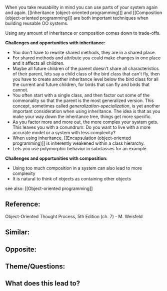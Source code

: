 When you take reusability in mind you can use parts of your system again and again. [[Inheritance (object-oriented programming)]] and [[Composition (object-oriented programming)]] are both important techniques when building reusable OO systems.

Using any amount of inheritance or composition comes down to trade-offs.

**Challenges and opportunities with inheritance:**

- You don't have to rewrite shared methods, they are in a shared place.
- For shared methods and attribute you could make changes in one place and it affects all children.
- Maybe all future children of the parent doesn't share all characteristics of their parent, lets say a child class of the bird class that can't fly, then you have to create another inheritance level below the bird class for all the current and future children, for birds that can fly and birds that cannot.
- You often start with a single class, and then factor out some of the commonality so that the parent is the most generalized version. This concept, sometimes called _generalization-specialization_, is yet another important consideration when using inheritance. The idea is that as you make your way down the inheritance tree, things get more specific. 
- As you factor more and more out, the more complex your system gets. This leaves you with a conundrum: Do you want to live with a more accurate model or a system with less complexity?
- When using inheritance, [[Encapsulation (object-oriented programming)]] is inherently weakened within a class hierarchy.
- Lets you use polymorphic behavior in subclasses for an example

**Challenges and opportunities with composition:**
- Using too much composition in a system can also lead to more complexity
- It is natural to think of objects as containing other objects


see also: [[Object-oriented programming]]

## Reference:
Object-Oriented Thought Process, 5th Edition (ch. 7) - M. Weisfeld

## Similar:

## Opposite:

## Theme/Questions:

## What does this lead to?